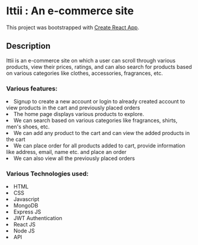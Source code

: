 # Ittii : An e-commerce site

This project was bootstrapped with [Create React App](https://github.com/facebook/create-react-app).

## Description

Ittii is an e-commerce site on which a user can scroll through various products, view their prices, ratings, and
can also search for products based on various categories like clothes, accessories, fragrances, etc.

### Various features:

<li>
                    Signup to create a new account or login to already created
                    account to view products in the cart and previously placed
                    orders
                  </li>
                  <li>The home page displays various products to explore.</li>
                  <li>
                    We can search based on various categories like
                    fragrances, shirts, men's shoes, etc.
                  </li>
                  <li>
                    We can add any product to the cart and can view the added products
                    in the cart
                  </li>
                  <li>
                    We can place order for all products added to cart, provide
                    information like address, email, name etc. and place an order
                  </li>
                  <li>We can also view all the previously placed orders</li>

### Various Technologies used:
<li>HTML</li>
<li>CSS</li>
<li>Javascript</li>
<li>MongoDB</li>
<li>Express JS</li>
<li>JWT Authentication</li>
<li>React JS</li>
<li>Node JS</li>
<li>API</li>
